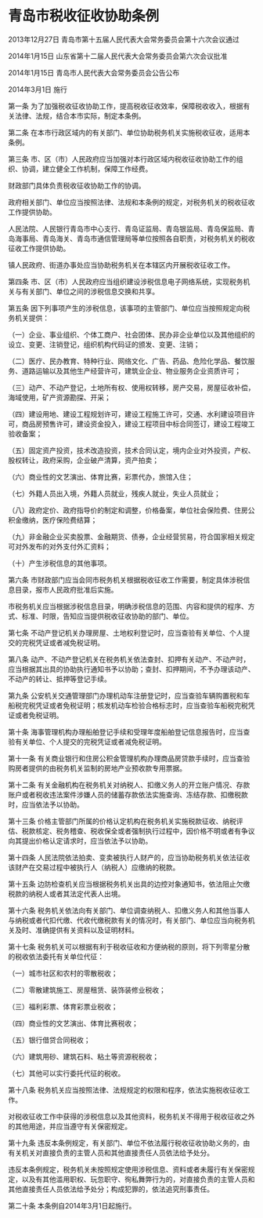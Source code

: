 # 青岛市税收征收协助条例

2013年12月27日 青岛市第十五届人民代表大会常务委员会第十六次会议通过

2014年1月15日 山东省第十二届人民代表大会常务委员会第六次会议批准

2014年1月15日 青岛市人民代表大会常务委员会公告公布

2014年3月1日 施行

<!-- INFO END -->

第一条 为了加强税收征收协助工作，提高税收征收效率，保障税收收入，根据有关法律、法规，结合本市实际，制定本条例。

第二条 在本市行政区域内的有关部门、单位协助税务机关实施税收征收，适用本条例。

第三条 市、区（市）人民政府应当加强对本行政区域内税收征收协助工作的组织、协调，建立健全工作机制，保障工作经费。

财政部门具体负责税收征收协助工作的协调。

政府相关部门、单位应当按照法律、法规和本条例的规定，对税务机关的税收征收工作提供协助。

人民法院、人民银行青岛市中心支行、青岛证监局、青岛银监局、青岛保监局、青岛海事局、青岛海关、青岛市通信管理局等单位按照各自职责，对税务机关的税收征收工作提供协助。

镇人民政府、街道办事处应当协助税务机关在本辖区内开展税收征收工作。

第四条 市、区（市）人民政府应当组织建设涉税信息电子网络系统，实现税务机关与有关部门、单位之间的涉税信息交换和共享。

第五条 因下列事项产生的涉税信息，该事项的主管部门、单位应当按照规定向税务机关提供：

（一）企业、事业组织、个体工商户、社会团体、民办非企业单位以及其他组织的设立、变更、注销登记，组织机构代码证的颁发、变更、注销；

（二）医疗、民办教育、特种行业、网络文化、广告、药品、危险化学品、餐饮服务、道路运输以及其他生产经营许可，建筑业企业、物业服务企业资质许可；

（三）动产、不动产登记，土地所有权、使用权转移，房产交易，房屋征收补偿，海域使用，矿产资源勘探、开采；

（四）建设用地、建设工程规划许可，建设工程施工许可，交通、水利建设项目许可，商品房预售许可，建设资金投入，建设工程项目中标合同签订，建设工程竣工验收备案；

（五）固定资产投资，技术改造投资，技术合同认定，境内企业对外投资，产权、股权转让，政府采购，企业破产清算，资产拍卖；

（六）商业性的文艺演出、体育比赛，彩票代办，旅馆入住；

（七）外籍人员出入境，外籍人员就业，残疾人就业，失业人员就业；

（八）政府定价、政府指导价的制定和调整，价格备案，单位社会保险费、住房公积金缴纳，医疗保险费结算；

（九）非金融企业买卖股票、金融期货、债券，企业经营贸易，符合国家相关规定可对外发布的对外支付外汇资料；

（十）产生涉税信息的其他事项。

第六条 市财政部门应当会同市税务机关根据税收征收工作需要，制定具体涉税信息目录，报市人民政府批准后实施。

市税务机关应当根据涉税信息目录，明确涉税信息的范围、内容和提供的程序、方式、标准、时限，告知应当提供税收征收协助的部门、单位。

第七条 不动产登记机关办理房屋、土地权利登记时，应当查验有关单位、个人提交的完税凭证或者减免税证明。

第八条 动产、不动产登记机关在税务机关依法查封、扣押有关动产、不动产时，应当根据其出具的协助执行通知书予以协助；查封、扣押期间，不予办理该动产、不动产的转让、抵押等登记手续。

第九条 公安机关交通管理部门办理机动车注册登记时，应当查验车辆购置税和车船税完税凭证或者免税证明；核发机动车检验合格标志时，应当查验车船税完税凭证或者免税证明。

第十条 海事管理机构办理船舶登记手续和受理年度船舶登记信息报告时，应当查验有关单位、个人提交的完税凭证或者减免税证明。

第十一条 有关商业银行和住房公积金管理机构办理商品房贷款手续时，应当查验购房者提供的由税务机关监制的房地产业预收款专用票据。

第十二条 有关金融机构在税务机关对纳税人、扣缴义务人的开立账户情况、存款账户或者税收违法案件涉嫌人员的储蓄存款依法实施查询、冻结存款、扣缴税款时，应当依法予以协助。

第十三条 价格主管部门所属的价格认定机构在税务机关实施税款征收、纳税评估、税款核定、税务稽查、税收保全或者强制执行过程中，因价格不明或者有争议向其提出价格认定请求时，应当依法予以协助。

第十四条 人民法院依法拍卖、变卖被执行人财产的，应当协助税务机关依法征收该财产在交易过程中被执行人（纳税人）应缴纳的税款。

第十五条 边防检查机关应当根据税务机关出具的边控对象通知书，依法阻止欠缴税款的纳税人或者其法定代表人出境。

第十六条 税务机关依法向有关部门、单位调查纳税人、扣缴义务人和其他当事人与纳税或者代扣代缴、代收代缴税款有关的情况时，有关部门、单位应当向税务机关及时、准确提供有关资料以及证明材料。

第十七条 税务机关可以根据有利于税收征收和方便纳税的原则，将下列零星分散的税收依法委托有关单位代征：

（一）城市社区和农村的零散税收；

（二）零散建筑施工、房屋租赁、装饰装修业税收；

（三）福利彩票、体育彩票业税收；

（四）商业性的文艺演出、体育比赛税收；

（五）银行借贷合同税收；

（六）建筑用砂、建筑石料、粘土等资源税税收；

（七）其他可以实行委托代征的税收。

第十八条 税务机关应当按照法律、法规规定的权限和程序，依法实施税收征收工作。

对税收征收工作中获得的涉税信息以及其他资料，税务机关不得用于税收征收之外的其他用途，并应当遵守有关保密规定。

第十九条 违反本条例规定，有关部门、单位不依法履行税收征收协助义务的，由有关机关对直接负责的主管人员和其他直接责任人员依法给予处分。

违反本条例规定，税务机关未按照规定使用涉税信息、资料或者未履行有关保密规定，以及有其他滥用职权、玩忽职守、徇私舞弊行为的，对直接负责的主管人员和其他直接责任人员依法给予处分；构成犯罪的，依法追究刑事责任。

第二十条 本条例自2014年3月1日起施行。